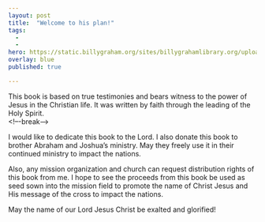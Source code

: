 ```yaml
---
layout: post
title:  "Welcome to his plan!"
tags:
  - 
  - 
hero: https://static.billygraham.org/sites/billygrahamlibrary.org/uploads/pro/2016/03/Cross-Easter.jpg
overlay: blue
published: true

---
```

This book is based on true testimonies and bears witness to the power of Jesus in the Christian life. It was written by faith through the leading of the Holy Spirit.     
<!–-break-–>

I would like to dedicate this book to the Lord. I also donate this book to brother Abraham and Joshua’s ministry. May they freely use it in their continued ministry to impact the nations. 

Also, any mission organization and church can request distribution rights of this book from me. I hope to see the proceeds from this book be used as seed sown into the mission field to promote the name of Christ Jesus and His message of the cross to impact the nations.

May the name of our Lord Jesus Christ be exalted and glorified!

